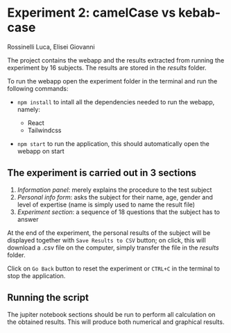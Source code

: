 # Experiment 2: camelCase vs kebab-case

Rossinelli Luca, Elisei Giovanni

The project contains the webapp and the results extracted from running the experiment
by 16 subjects. The results are stored in the _results_ folder.

To run the webapp open the experiment folder in the terminal and run the following commands:

- `npm install` to intall all the dependencies needed to run the webapp, namely:

  - React
  - Tailwindcss

- `npm start` to run the application, this should automatically open the webapp on start

## The experiment is carried out in 3 sections

1. _Information panel_: merely explains the procedure to the test subject
2. _Personal info form_: asks the subject for their name, age, gender and level of expertise (name is simply used to name the result file)
3. _Experiment section_: a sequence of 18 questions that the subject has to answer

At the end of the experiment, the personal results of the subject will be displayed together with `Save Results to CSV` button;
on click, this will download a .csv file on the computer, simply transfer the file in the _results_ folder.

Click on `Go Back` button to reset the experiment or `CTRL+C` in the terminal to stop the application.

## Running the script

The jupiter notebook sections should be run to perform all calculation on the obtained results.
This will produce both numerical and graphical results.
